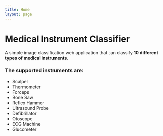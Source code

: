 ```yaml
---
title: Home
layout: page
---
```


# Medical Instrument Classifier
A simple image classification web application that can classify **10 different types of medical instruments**.

### The supported instruments are:
- Scalpel
- Thermometer
- Forceps
- Bone Saw
- Reflex Hammer
- Ultrasound Probe
- Defibrillator
- Otoscope
- ECG Machine
- Glucometer